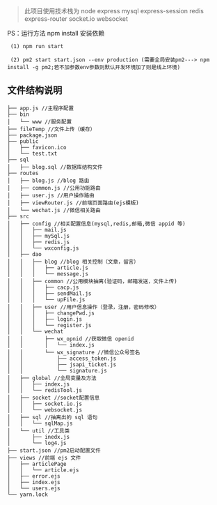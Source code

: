 >此项目使用技术栈为 node express mysql express-session redis express-router socket.io websocket

PS：运行方法 npm install 安装依赖
	
	 (1) npm run start

	 (2) pm2 start start.json --env production (需要全局安装pm2---> npm install -g pm2;若不加参数env参数则默认开发环境加了则是线上环境)

## 文件结构说明
```
├── app.js //主程序配置
├── bin
│   └── www //服务配置
├── fileTemp //文件上传（缓存）
├── package.json
├── public
│   ├── favicon.ico
│   └── test.txt
├── sql
│   ├── blog.sql //数据库结构文件
├── routes
│   ├── blog.js //blog 路由
│   ├── common.js //公用功能路由
│   ├── user.js //用户操作路由
│   ├── viewRouter.js //前端页面路由(ejs模板)
│   └── wechat.js //微信相关路由
├── src
│   ├── config //相关配置信息(mysql,redis,邮箱,微信 appid 等)
│   │   ├── mail.js
│   │   ├── mySql.js
│   │   ├── redis.js
│   │   └── wxconfig.js
│   ├── dao
│   │   ├── blog //blog 相关控制（文章，留言）
│   │   │   ├── article.js
│   │   │   └── message.js
│   │   ├── common //公用模块抽离(验证码，邮箱发送，文件上传)
│   │   │   ├── cacp.js
│   │   │   ├── sendMail.js
│   │   │   └── upFile.js
│   │   ├── user //用户信息操作（登录，注册，密码修改）
│   │   │   ├── changePwd.js
│   │   │   ├── login.js
│   │   │   └── register.js
│   │   └── wechat
│   │       ├── wx_opnid //获取微信 openid
│   │       │   └── index.js
│   │       └── wx_signature //微信公众号签名
│   │           ├── access_token.js
│   │           ├── jsapi_ticket.js
│   │           └── signature.js
│   ├── global //全局变量及方法
│   │   ├── index.js
│   │   └── redisTool.js
│   ├── socket //socket配置信息
│   │   ├── socket.io.js
│   │   └── websocket.js
│   ├── sql //抽离出的 sql 语句
│   │   └── sqlMap.js
│   └── util //工具类
│       ├── inedx.js
│       └── log4.js
├── start.json //pm2启动配置文件
├── views //前端 ejs 文件
│   ├── articlePage
│   │   └── article.ejs
│   ├── error.ejs
│   ├── index.ejs
│   └── users.ejs
└── yarn.lock
```



		

